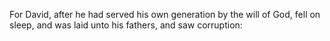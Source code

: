 For David, after he had served his own generation by the will of God, fell on sleep, and was laid unto his fathers, and saw corruption:
